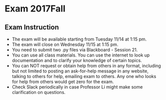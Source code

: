 # Exam 2017Fall

## Exam Instruction

* The exam will be available starting from Tuesday 11/14 at 1:15 pm.
* The exam will close on Wednesday 11/15 at 1:15 pm.
* You need to submit two .py files via Blackboard - Session 21.
* You can use all class materials. You can use the internet to look up documentation and to clarify your knowledge of certain topics.
* You can NOT request or obtain help from others in any format, including but not limited to posting an ask-for-help message in any website, talking to others for help, emailing exam to others. Any one who looks for help from others would get zero for the exam.
* Check Slack periodically in case Professor Li might make some clarification on questions.
